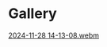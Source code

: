 # Gallery


[2024-11-28 14-13-08.webm](https://github.com/user-attachments/assets/6c892f17-ba89-4b4e-8a65-303fed026521)
